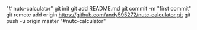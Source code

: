 "# nutc-calculator"  git init git add README.md git commit -m "first commit" git remote add origin https://github.com/andy595272/nutc-calculator.git git push -u origin master
"#nutc-calculator" 
